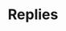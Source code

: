 ---
title: 'Replies'
layout: 'layouts/feed.html'
pagination:
  data: collections.replies
  size: 10
permalink: 'sending/replies{% if pagination.pageNumber > 0 %}/page/{{ pagination.pageNumber }}{% endif %}/index.html'
paginationPrevText: 'Newer »'
paginationNextText: '« Older'
paginationAnchor: '#post-list'
---
